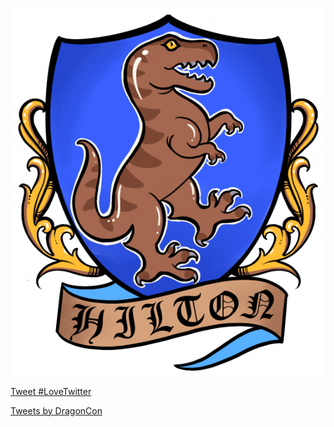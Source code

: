 

![2021!](crest.png)

<a href="https://twitter.com/intent/tweet?button_hashtag=househilton&ref_src=twsrc%5Etfw" class="twitter-hashtag-button" data-show-count="false">Tweet #LoveTwitter</a><script async src="https://platform.twitter.com/widgets.js" charset="utf-8"></script>

<div class='jekyll-twitter-plugin'><a class="twitter-timeline" data-width="500" data-tweet-limit="20" href="https://twitter.com/DragonCon?ref_src=twsrc%5Etfw">Tweets by DragonCon</a>
<script async src="https://platform.twitter.com/widgets.js" charset="utf-8"></script>
</div>


